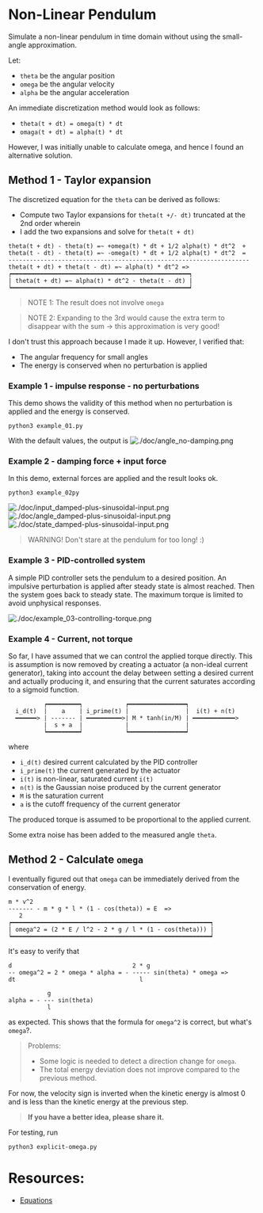 # Non-Linear Pendulum
Simulate a non-linear pendulum in time domain without using the small-angle approximation.

Let:
- `theta` be the angular position
- `omega` be the angular velocity
- `alpha` be the angular acceleration

An immediate discretization method would look as follows:
- `theta(t + dt) = omega(t) * dt`
- `omaga(t + dt) = alpha(t) * dt`

However, I was initially unable to calculate omega, and hence I found an alternative solution.

## Method 1 - Taylor expansion
The discretized equation for the `theta` can be derived as follows:
- Compute two Taylor expansions for `theta(t +/- dt)` truncated at the 2nd order wherein
- I add the two expansions and solve for `theta(t + dt)`

```
theta(t + dt) - theta(t) =~ +omega(t) * dt + 1/2 alpha(t) * dt^2  +
theta(t - dt) - theta(t) =~ -omega(t) * dt + 1/2 alpha(t) * dt^2  =
--------------------------------------------------------------------
theta(t + dt) + theta(t - dt) =~ alpha(t) * dt^2 =>
┍━━━━━━━━━━━━━━━━━━━━━━━━━━━━━━━━━━━━━━━━━━━━━━━━━━┑
| theta(t + dt) =~ alpha(t) * dt^2 - theta(t - dt) |
┕━━━━━━━━━━━━━━━━━━━━━━━━━━━━━━━━━━━━━━━━━━━━━━━━━━┙
```

> NOTE 1: The result does not involve `omega`

> NOTE 2: Expanding to the 3rd would cause the extra term to disappear with the sum -> this approximation is very good!

I don't trust this approach because I made it up. However, I verified that:
- The angular frequency for small angles
- The energy is conserved when no perturbation is applied

### Example 1 - impulse response - no perturbations
This demo shows the validity of this method when no perturbation is applied and the energy is conserved.
```
python3 example_01.py
```
With the default values, the output is
![./doc/angle_no-damping.png](doc/angle_no-damping.png)


### Example 2 - damping force + input force 
In this demo, external forces are applied and the result looks ok.
```
python3 example_02py
```

![./doc/input_damped-plus-sinusoidal-input.png](doc/input_damped-plus-sinusoidal-input.png)
![./doc/angle_damped-plus-sinusoidal-input.png](doc/angle_damped-plus-sinusoidal-input.png)
![./doc/state_damped-plus-sinusoidal-input.png](doc/state_damped-plus-sinusoidal-input.png)

> WARNING! Don't stare at the pendulum for too long! :)

### Example 3 - PID-controlled system
A simple PID controller sets the pendulum to a desired position.
An impulsive perturbation is applied after steady state is almost reached. Then the system goes back to steady state. The maximum torque is limited to avoid unphysical responses. 

![./doc/example_03-controlling-torque.png](doc/example_03-controlling-torque.png)

### Example 4 - Current, not torque
So far, I have assumed that we can control the applied torque directly.
This is assumption is now removed by creating a actuator (a non-ideal current generator),
taking into account the delay between setting a desired current and actually producing it,
and ensuring that the current saturates according to a sigmoid function.
```
          ┍━━━━━━━━━┑            ┍━━━━━━━━━━━━━━━━┑
  i_d(t)  |    a    | i_prime(t) |                |  i(t) + n(t)
  ━━━━━━> | ------- | ━━━━━━━━━━>| M * tanh(in/M) | ━━━━━━━━━━━━>
          |  s + a  |            |                |
          ┕━━━━━━━━━┙            ┕━━━━━━━━━━━━━━━━┙
```
where
- `i_d(t)` desired current calculated by the PID controller
- `i_prime(t)` the current generated by the actuator
- `i(t)` is non-linear, saturated current `i(t)`
- `n(t)` is the Gaussian noise produced by the current generator
- `M` is the saturation current 
- `a` is the cutoff frequency of the current generator

The produced torque is assumed to be proportional to the applied current.

Some extra noise has been added to the measured angle `theta`.

## Method 2 - Calculate `omega`
I eventually figured out that `omega` can be immediately derived from the conservation of energy.
```
m * v^2
------- - m * g * l * (1 - cos(theta)) = E  =>
   2
┍━━━━━━━━━━━━━━━━━━━━━━━━━━━━━━━━━━━━━━━━━━━━━━━━━━━━━━━━┑
| omega^2 = (2 * E / l^2 - 2 * g / l * (1 - cos(theta))) |
┕━━━━━━━━━━━━━━━━━━━━━━━━━━━━━━━━━━━━━━━━━━━━━━━━━━━━━━━━┙

```

It's easy to verify that

```
d                                  2 * g
-- omega^2 = 2 * omega * alpha = - ----- sin(theta) * omega =>
dt                                   l

           g
alpha = - --- sin(theta)
           l
```
as expected. This shows that the formula for `omega^2` is correct, but what's `omega`?.

<blockquote>
Problems:

- Some logic is needed to detect a direction change for `omega`.
- The total energy deviation does not improve compared to the previous method.
</blockquote>

For now, the velocity sign is inverted when the kinetic energy is almost 0 and is less than the kinetic energy at the previous step.

> **If you have a better idea, please share it.**

For testing, run
```
python3 explicit-omega.py
```

# Resources:
- [Equations](https://en.wikipedia.org/wiki/Pendulum_(mechanics))
